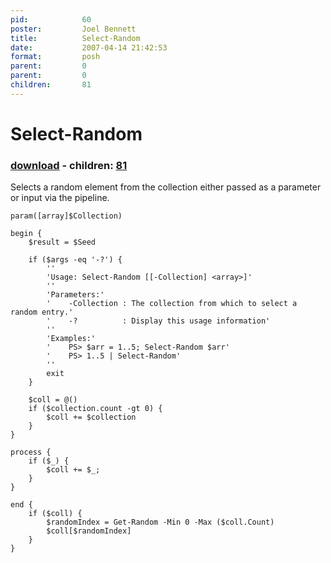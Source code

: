 ```yaml
---
pid:            60
poster:         Joel Bennett
title:          Select-Random
date:           2007-04-14 21:42:53
format:         posh
parent:         0
parent:         0
children:       81
---
```


# Select-Random

### [download](60.ps1) - children: [81](81.md)

Selects a random element from the collection either passed as a parameter or input via the pipeline.

```posh
param([array]$Collection)
 
begin {
    $result = $Seed
    
    if ($args -eq '-?') {
        ''
        'Usage: Select-Random [[-Collection] <array>]'
        ''
        'Parameters:'
        '    -Collection : The collection from which to select a random entry.'
        '    -?          : Display this usage information'
        ''
        'Examples:'
        '    PS> $arr = 1..5; Select-Random $arr'
        '    PS> 1..5 | Select-Random'
        ''
        exit
    } 
 
    $coll = @()
    if ($collection.count -gt 0) { 
        $coll += $collection
    }
}
 
process {
    if ($_) {
        $coll += $_;
    }
}
 
end {
    if ($coll) {
        $randomIndex = Get-Random -Min 0 -Max ($coll.Count)
        $coll[$randomIndex]
    }
}

```
